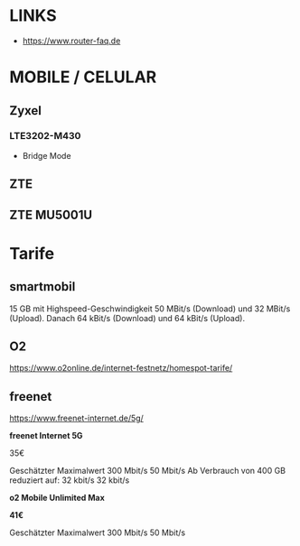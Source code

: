# LINKS

- https://www.router-faq.de

# MOBILE / CELULAR

## Zyxel

### LTE3202-M430

- Bridge Mode

## ZTE

## ZTE MU5001U





# Tarife

## smartmobil

15 GB  mit Highspeed-Geschwindigkeit 50 MBit/s (Download) und 32 MBit/s (Upload).
Danach 64 kBit/s (Download) und 64 kBit/s (Upload). 

## O2

https://www.o2online.de/internet-festnetz/homespot-tarife/



## freenet

https://www.freenet-internet.de/5g/

**freenet Internet 5G**

35€

Geschätzter Maximalwert 300 Mbit/s 50 Mbit/s
Ab Verbrauch von 400 GB reduziert auf: 32 kbit/s 32 kbit/s

**o2 Mobile Unlimited Max**

**41€**

Geschätzter Maximalwert 300 Mbit/s 50 Mbit/s